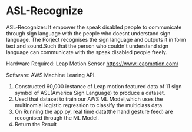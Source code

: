 # ASL-Recognize
ASL-Recognizer: It empower the speak disabled people to communicate through sign language with the people who doesnt understand sign language.
The Porject recognises the sign language and outputs it in form text and sound.Such that the person who couldn't understand sign language can communicate with the speak disabled people freely.

Hardware Required:
Leap Motion Sensor
https://www.leapmotion.com/

Software:
AWS Machine Learing API.

1. Constructed 60,000 instance of Leap motion featured data of 11 sign symbol of ASL(America Sign Language) to produce a dataset.
2. Used that dataset to train our AWS ML Model,which uses the multinomial logistic regression to classify the multiclass data.
3. On Running the app.py, real time data(the hand gesture feed) are recognised through the ML Model.
4. Return the Result
